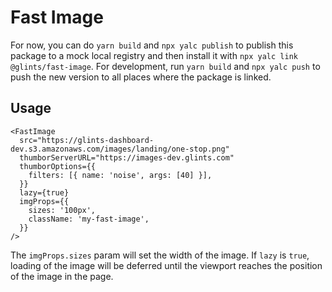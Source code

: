 # Fast Image

For now, you can do `yarn build` and `npx yalc publish` to publish this package to a mock local registry and then install it with `npx yalc link @glints/fast-image`. For development, run `yarn build` and `npx yalc push` to push the new version to all places where the package is linked.

## Usage

```
<FastImage
  src="https://glints-dashboard-dev.s3.amazonaws.com/images/landing/one-stop.png"
  thumborServerURL="https://images-dev.glints.com"
  thumborOptions={{
    filters: [{ name: 'noise', args: [40] }],
  }}
  lazy={true}
  imgProps={{
    sizes: '100px',
    className: 'my-fast-image',
  }}
/>
```

The `imgProps.sizes` param will set the width of the image. If `lazy` is `true`, loading of the image will be deferred until the viewport reaches the position of the image in the page.
